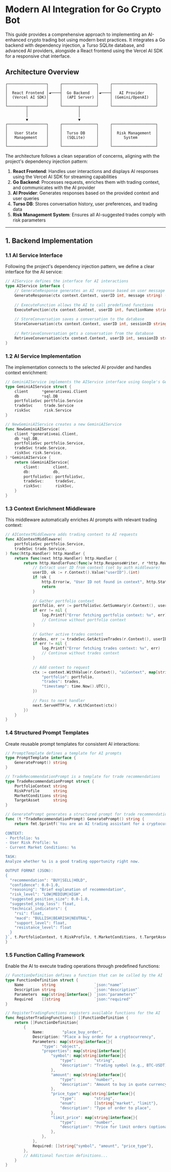 # Modern AI Integration for Go Crypto Bot

This guide provides a comprehensive approach to implementing an AI-enhanced crypto trading bot using modern best practices. It integrates a Go backend with dependency injection, a Turso SQLite database, and advanced AI providers, alongside a React frontend using the Vercel AI SDK for a responsive chat interface.

## Architecture Overview

```
┌─────────────────┐     ┌───────────────┐     ┌───────────────────┐
│                 │     │               │     │                   │
│  React Frontend │◄────┤  Go Backend   │◄────┤   AI Provider     │
│  (Vercel AI SDK)│     │  (API Server) │     │ (Gemini/OpenAI)   │
│                 │     │               │     │                   │
└────────┬────────┘     └───────┬───────┘     └───────────────────┘
         │                      │
         │                      │
         ▼                      ▼
┌─────────────────┐     ┌───────────────┐     ┌───────────────────┐
│                 │     │               │     │                   │
│   User State    │     │  Turso DB     │     │  Risk Management  │
│   Management    │     │  (SQLite)     │     │     System        │
│                 │     │               │     │                   │
└─────────────────┘     └───────────────┘     └───────────────────┘
```

The architecture follows a clean separation of concerns, aligning with the project's dependency injection pattern:

1. **React Frontend**: Handles user interactions and displays AI responses using the Vercel AI SDK for streaming capabilities
2. **Go Backend**: Processes requests, enriches them with trading context, and communicates with the AI provider
3. **AI Provider**: Generates responses based on the provided context and user queries
4. **Turso DB**: Stores conversation history, user preferences, and trading data
5. **Risk Management System**: Ensures all AI-suggested trades comply with risk parameters

---

## 1. Backend Implementation

### 1.1 AI Service Interface

Following the project's dependency injection pattern, we define a clear interface for the AI service:

```go
// AIService defines the interface for AI interactions
type AIService interface {
    // GenerateResponse generates an AI response based on user message and context
    GenerateResponse(ctx context.Context, userID int, message string) (string, error)
    
    // ExecuteFunction allows the AI to call predefined functions
    ExecuteFunction(ctx context.Context, userID int, functionName string, parameters map[string]interface{}) (interface{}, error)
    
    // StoreConversation saves a conversation to the database
    StoreConversation(ctx context.Context, userID int, sessionID string, messages []Message) error
    
    // RetrieveConversation gets a conversation from the database
    RetrieveConversation(ctx context.Context, userID int, sessionID string) (*ConversationMemory, error)
}
```

### 1.2 AI Service Implementation

The implementation connects to the selected AI provider and handles context enrichment:

```go
// GeminiAIService implements the AIService interface using Google's Gemini API
type GeminiAIService struct {
    client      *generativeai.Client
    db          *sql.DB
    portfolioSvc portfolio.Service
    tradeSvc     trade.Service
    riskSvc      risk.Service
}

// NewGeminiAIService creates a new GeminiAIService
func NewGeminiAIService(
    client *generativeai.Client,
    db *sql.DB,
    portfolioSvc portfolio.Service,
    tradeSvc trade.Service,
    riskSvc risk.Service,
) *GeminiAIService {
    return &GeminiAIService{
        client:      client,
        db:          db,
        portfolioSvc: portfolioSvc,
        tradeSvc:     tradeSvc,
        riskSvc:      riskSvc,
    }
}
```

### 1.3 Context Enrichment Middleware

This middleware automatically enriches AI prompts with relevant trading context:

```go
// AIContextMiddleware adds trading context to AI requests
func AIContextMiddleware(
    portfolioSvc portfolio.Service,
    tradeSvc trade.Service,
) func(http.Handler) http.Handler {
    return func(next http.Handler) http.Handler {
        return http.HandlerFunc(func(w http.ResponseWriter, r *http.Request) {
            // Extract user ID from context (set by auth middleware)
            userID, ok := r.Context().Value("userID").(int)
            if !ok {
                http.Error(w, "User ID not found in context", http.StatusUnauthorized)
                return
            }
            
            // Gather portfolio context
            portfolio, err := portfolioSvc.GetSummary(r.Context(), userID)
            if err != nil {
                log.Printf("Error fetching portfolio context: %v", err)
                // Continue without portfolio context
            }
            
            // Gather active trades context
            trades, err := tradeSvc.GetActiveTrades(r.Context(), userID)
            if err != nil {
                log.Printf("Error fetching trades context: %v", err)
                // Continue without trades context
            }
            
            // Add context to request
            ctx := context.WithValue(r.Context(), "aiContext", map[string]interface{}{
                "portfolio": portfolio,
                "trades": trades,
                "timestamp": time.Now().UTC(),
            })
            
            // Pass to next handler
            next.ServeHTTP(w, r.WithContext(ctx))
        })
    }
}
```

### 1.4 Structured Prompt Templates

Create reusable prompt templates for consistent AI interactions:

```go
// PromptTemplate defines a template for AI prompts
type PromptTemplate interface {
    GeneratePrompt() string
}

// TradeRecommendationPrompt is a template for trade recommendations
type TradeRecommendationPrompt struct {
    PortfolioContext string
    RiskProfile      string
    MarketConditions string
    TargetAsset      string
}

// GeneratePrompt generates a structured prompt for trade recommendations
func (t *TradeRecommendationPrompt) GeneratePrompt() string {
    return fmt.Sprintf(`You are an AI trading assistant for a cryptocurrency bot.
    
CONTEXT:
- Portfolio: %s
- User Risk Profile: %s
- Current Market Conditions: %s

TASK:
Analyze whether %s is a good trading opportunity right now.

OUTPUT FORMAT (JSON):
{
  "recommendation": "BUY|SELL|HOLD",
  "confidence": 0.0-1.0,
  "reasoning": "Brief explanation of recommendation",
  "risk_level": "LOW|MEDIUM|HIGH",
  "suggested_position_size": 0.0-1.0,
  "suggested_stop_loss": float,
  "technical_indicators": {
    "rsi": float,
    "macd": "BULLISH|BEARISH|NEUTRAL",
    "support_level": float,
    "resistance_level": float
  }
}`, t.PortfolioContext, t.RiskProfile, t.MarketConditions, t.TargetAsset)
}
```

### 1.5 Function Calling Framework

Enable the AI to execute trading operations through predefined functions:

```go
// FunctionDefinition defines a function that can be called by the AI
type FunctionDefinition struct {
    Name        string                 `json:"name"`
    Description string                 `json:"description"`
    Parameters  map[string]interface{} `json:"parameters"`
    Required    []string               `json:"required"`
}

// RegisterTradingFunctions registers available functions for the AI
func RegisterTradingFunctions() []FunctionDefinition {
    return []FunctionDefinition{
        {
            Name:        "place_buy_order",
            Description: "Place a buy order for a cryptocurrency",
            Parameters: map[string]interface{}{
                "type": "object",
                "properties": map[string]interface{}{
                    "symbol": map[string]interface{}{
                        "type":        "string",
                        "description": "Trading symbol (e.g., BTC-USDT)",
                    },
                    "amount": map[string]interface{}{
                        "type":        "number",
                        "description": "Amount to buy in quote currency (e.g., USDT)",
                    },
                    "price_type": map[string]interface{}{
                        "type":        "string",
                        "enum":        []string{"market", "limit"},
                        "description": "Type of order to place",
                    },
                    "limit_price": map[string]interface{}{
                        "type":        "number",
                        "description": "Price for limit orders (optional for market orders)",
                    },
                },
            },
            Required: []string{"symbol", "amount", "price_type"},
        },
        // Additional function definitions...
    }
}
```
